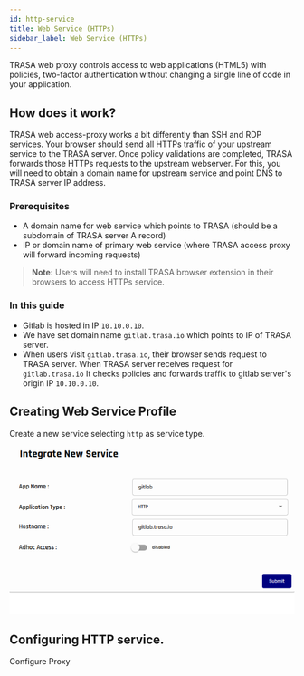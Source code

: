 ```yaml
---
id: http-service
title: Web Service (HTTPs)
sidebar_label: Web Service (HTTPs)
---
```




TRASA web proxy controls access to web applications (HTML5) with policies, two-factor authentication without changing a single line of code in your application. 

## How does it work?

TRASA web access-proxy works a bit differently than SSH and RDP services. 
Your browser should send all HTTPs traffic of your upstream service to the TRASA server. Once policy validations are completed, TRASA forwards those HTTPs requests to the upstream webserver. For this, you will need to obtain a domain name for upstream service and point DNS to TRASA server IP address. 


### Prerequisites
+ A domain name for web service which points to TRASA (should be a subdomain of TRASA server A record)
+ IP or domain name of primary web service (where TRASA access proxy will forward incoming requests)

> **Note:** Users will need to install TRASA browser extension in their browsers to access HTTPs service. 

### In this guide
+ Gitlab is hosted in IP `10.10.0.10`. 
+ We have set domain name `gitlab.trasa.io` which points to IP of TRASA server.
+ When users visit `gitlab.trasa.io`, their browser sends request to TRASA server. When TRASA server receives request for `gitlab.trasa.io` It checks policies and forwards traffik to gitlab server's origin IP `10.10.0.10`. 

## Creating Web Service Profile
Create a new service selecting `http` as service type.
![create web service](./create-http.png 'Integrate new web service')

## Configuring HTTP service.
Configure Proxy